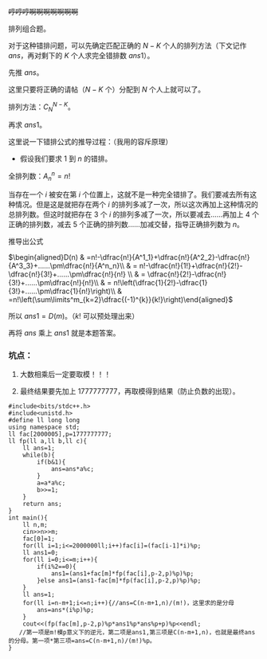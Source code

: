 ~~哼哼哼啊啊啊啊啊啊啊~~

排列组合题。

对于这种错排问题，可以先确定匹配正确的 $N-K$ 个人的排列方法（下文记作 $ans$，再对剩下的 $K$ 个人求完全错排数 $ans1$）。

先推 $ans$。

这里只要将正确的请帖（$N-K$ 个）分配到 $N$ 个人上就可以了。

排列方法：$C^{N-K}_{N}$。

再求 $ans1$。

这里说一下错排公式的推导过程：（我用的容斥原理）

- 假设我们要求 $1$ 到 $n$ 的错排。

全排列数：$A^n_n=n!$

当存在一个 $i$ 被安在第 $i$ 个位置上，这就不是一种完全错排了。我们要减去所有这种情况。但是这是就把存在两个 $i$ 的排列多减了一次，所以这次再加上这种情况的总排列数。但这时就把存在 $3$ 个 $i$ 的排列多减了一次，所以要减去……再加上 $4$ 个正确的排列数，减去 $5$ 个正确的排列数……加减交替，指导正确排列数为 $n$。

推导出公式

$\begin{aligned}D(n) & =n!-\dfrac{n!}{A^1_1}+\dfrac{n!}{A^2_2}-\dfrac{n!}{A^3_3}+......\pm\dfrac{n!}{A^n_n}\\ & = n!-\dfrac{n!}{1!}+\dfrac{n!}{2!}-\dfrac{n!}{3!}+......\pm\dfrac{n!}{n!} \\ & = \dfrac{n!}{2!}-\dfrac{n!}{3!}+......\pm\dfrac{n!}{n!}\\ & = n!\left(\dfrac{1}{2!}-\dfrac{1}{3!}+......\pm\dfrac{1}{n!}\right)\\ & =n!\left(\sum\limits^m_{k=2}\dfrac{(-1)^{k}}{k!}\right)\end{aligned}$

所以 $ans1=D(m)$。（$k!$ 可以预处理出来）

再将 $ans$ 乘上 $ans1$ 就是本题答案。

### 坑点：

1. 大数相乘后一定要取模！！！

2. 最终结果要先加上 $1777777777$，再取模得到结果（防止负数的出现）。

```
#include<bits/stdc++.h>
#include<unistd.h>
#define ll long long
using namespace std;
ll fac[2000005],p=1777777777;
ll fp(ll a,ll b,ll c){
	ll ans=1;
	while(b){
		if(b&1){
			ans=ans*a%c;
		}
		a=a*a%c;
		b>>=1; 
	}
	return ans;
}
int main(){
	ll n,m;
	cin>>n>>m;
	fac[0]=1;
	for(ll i=1;i<=2000000ll;i++)fac[i]=(fac[i-1]*i)%p;
	ll ans1=0;
	for(ll i=0;i<=m;i++){
	    if(i%2==0){
	    	ans1=(ans1+fac[m]*fp(fac[i],p-2,p)%p)%p;
		}else ans1=(ans1-fac[m]*fp(fac[i],p-2,p)%p)%p;
	}
	ll ans=1;
	for(ll i=n-m+1;i<=n;i++){//ans=C(n-m+1,n)/(m!)，这里求的是分母
		ans=ans*(i%p)%p;
	}
	cout<<(fp(fac[m],p-2,p)%p*ans1%p*ans%p+p)%p<<endl;
   //第一项是m!模p意义下的逆元，第二项是ans1,第三项是C(n-m+1,n)，也就是最终ans的分母。第一项*第三项=ans=C(n-m+1,n)/(m!)%p。
}
```
